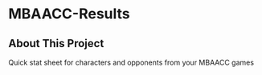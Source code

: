 # MBAACC-Results

## About This Project
Quick stat sheet for characters and opponents from your MBAACC games
